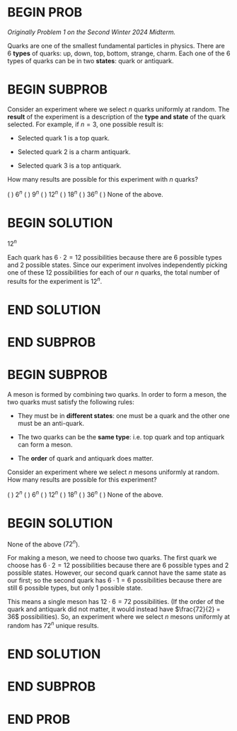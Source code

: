 # BEGIN PROB

<i>Originally Problem 1 on the Second Winter 2024 Midterm.</i>

Quarks are one of the smallest fundamental particles in
physics. There are $6$ **types** of quarks: up, down, top, bottom, strange,
charm. Each one of the $6$ types of quarks can be in two **states**: quark or antiquark.

# BEGIN SUBPROB

Consider an experiment where we select $n$ quarks uniformly at random. The **result** of the experiment is a description of the **type and state** of the quark selected. For example, if $n=3$, one possible result is:

-   Selected quark 1 is a top quark.

-   Selected quark 2 is a charm antiquark.

-   Selected quark 3 is a top antiquark.

How many results are possible for this experiment with $n$ quarks?

( ) $6^n$
( ) $9^n$
( ) $12^n$
( ) $18^n$
( ) $36^n$
( ) None of the above.

# BEGIN SOLUTION

$12^n$

Each quark has $6 \cdot 2 = 12$ possibilities because there are $6$ possible types and $2$ possible states. Since our experiment involves independently picking one of these $12$ possibilities for each of our $n$ quarks, the total number of results for the experiment is $12^n$.

# END SOLUTION

# END SUBPROB 

# BEGIN SUBPROB

A meson is formed by combining two quarks. In order to form a meson, the two quarks must satisfy the following rules:

-   They must be in **different states**: one must be a quark and 
    the other one must be an anti-quark.

-   The two quarks can be the **same type**: i.e. top quark and top
    antiquark can form a meson.

-   The **order** of quark and antiquark does matter.

Consider an experiment where we select $n$ mesons uniformly at random. How many results are possible for this experiment?

( ) $2^n$
( ) $6^n$
( ) $12^n$
( ) $18^n$
( ) $36^n$
( ) None of the above.

# BEGIN SOLUTION

None of the above ($72^n$).

For making a meson, we need to choose two quarks. The first quark we choose has $6 \cdot 2 = 12$ possibilities because there are $6$ possible types and $2$ possible states. However, our second quark cannot have the same state as our first; so the second quark has $6 \cdot 1 = 6$ possibilities because there are still $6$ possible types, but only $1$ possible state.

This means a single meson has $12 \cdot 6 = 72$ possibilities. (If the order of the quark and antiquark did not matter, it would instead have $\frac{72}{2} = 36$ possibilities). So, an experiment where we select $n$ mesons uniformly at random has $72^n$ unique results.

# END SOLUTION

# END SUBPROB

# END PROB